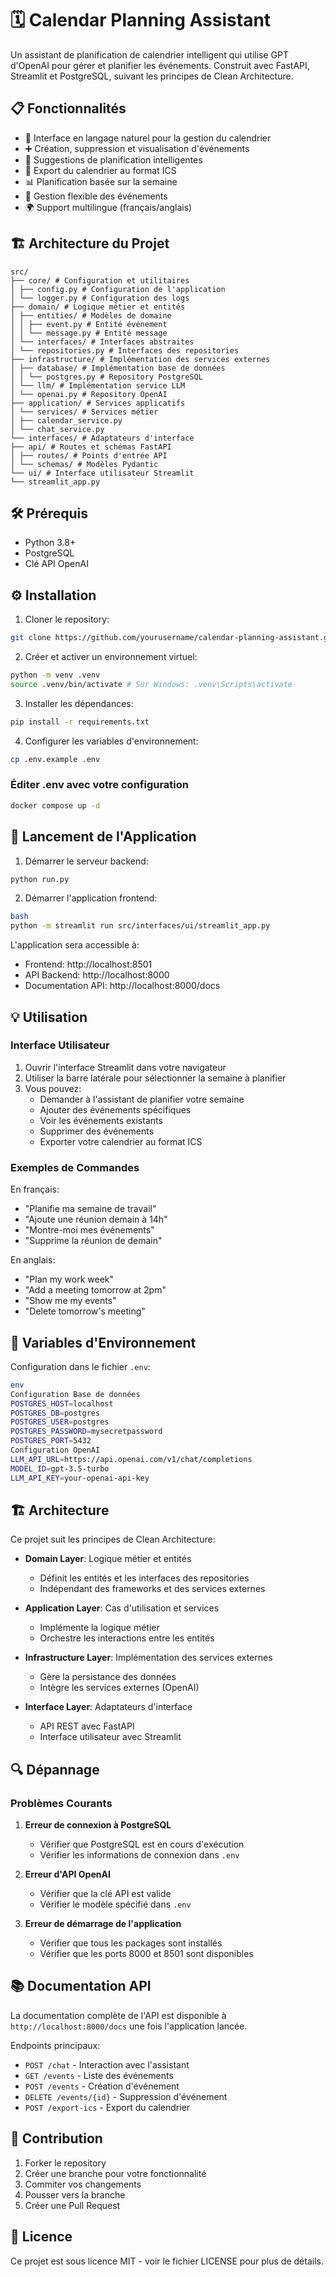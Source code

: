 # 🗓️ Calendar Planning Assistant

Un assistant de planification de calendrier intelligent qui utilise GPT d'OpenAI pour gérer et planifier les événements. Construit avec FastAPI, Streamlit et PostgreSQL, suivant les principes de Clean Architecture.

## 📋 Fonctionnalités

- 💬 Interface en langage naturel pour la gestion du calendrier
- ➕ Création, suppression et visualisation d'événements
- 🤖 Suggestions de planification intelligentes
- 📅 Export du calendrier au format ICS
- 📊 Planification basée sur la semaine
- 🔄 Gestion flexible des événements
- 🌍 Support multilingue (français/anglais)

## 🏗️ Architecture du Projet
```
src/
├── core/ # Configuration et utilitaires
│ ├── config.py # Configuration de l'application
│ └── logger.py # Configuration des logs
├── domain/ # Logique métier et entités
│ ├── entities/ # Modèles de domaine
│ │ ├── event.py # Entité événement
│ │ └── message.py # Entité message
│ └── interfaces/ # Interfaces abstraites
│ └── repositories.py # Interfaces des repositories
├── infrastructure/ # Implémentation des services externes
│ ├── database/ # Implémentation base de données
│ │ └── postgres.py # Repository PostgreSQL
│ └── llm/ # Implémentation service LLM
│ └── openai.py # Repository OpenAI
├── application/ # Services applicatifs
│ └── services/ # Services métier
│ ├── calendar_service.py
│ └── chat_service.py
└── interfaces/ # Adaptateurs d'interface
├── api/ # Routes et schémas FastAPI
│ ├── routes/ # Points d'entrée API
│ └── schemas/ # Modèles Pydantic
└── ui/ # Interface utilisateur Streamlit
└── streamlit_app.py
```

## 🛠️ Prérequis

- Python 3.8+
- PostgreSQL
- Clé API OpenAI

## ⚙️ Installation

1. Cloner le repository:

```bash
git clone https://github.com/yourusername/calendar-planning-assistant.git
```

2. Créer et activer un environnement virtuel:

```bash
python -m venv .venv
source .venv/bin/activate # Sur Windows: .venv\Scripts\activate
```

3. Installer les dépendances:

```bash
pip install -r requirements.txt
```

4. Configurer les variables d'environnement:

```bash
cp .env.example .env
```

### Éditer .env avec votre configuration

```bash
docker compose up -d
```


## 🚀 Lancement de l'Application

1. Démarrer le serveur backend:

```bash
python run.py
```


2. Démarrer l'application frontend:

```bash
bash
python -m streamlit run src/interfaces/ui/streamlit_app.py
```


L'application sera accessible à:
- Frontend: http://localhost:8501
- API Backend: http://localhost:8000
- Documentation API: http://localhost:8000/docs

## 💡 Utilisation

### Interface Utilisateur
1. Ouvrir l'interface Streamlit dans votre navigateur
2. Utiliser la barre latérale pour sélectionner la semaine à planifier
3. Vous pouvez:
   - Demander à l'assistant de planifier votre semaine
   - Ajouter des événements spécifiques
   - Voir les événements existants
   - Supprimer des événements
   - Exporter votre calendrier au format ICS

### Exemples de Commandes
En français:
- "Planifie ma semaine de travail"
- "Ajoute une réunion demain à 14h"
- "Montre-moi mes événements"
- "Supprime la réunion de demain"

En anglais:
- "Plan my work week"
- "Add a meeting tomorrow at 2pm"
- "Show me my events"
- "Delete tomorrow's meeting"

## 🔑 Variables d'Environnement

Configuration dans le fichier `.env`:
```bash
env
Configuration Base de données
POSTGRES_HOST=localhost
POSTGRES_DB=postgres
POSTGRES_USER=postgres
POSTGRES_PASSWORD=mysecretpassword
POSTGRES_PORT=5432
Configuration OpenAI
LLM_API_URL=https://api.openai.com/v1/chat/completions
MODEL_ID=gpt-3.5-turbo
LLM_API_KEY=your-openai-api-key
```


## 🏗️ Architecture

Ce projet suit les principes de Clean Architecture:

- **Domain Layer**: Logique métier et entités
  - Définit les entités et les interfaces des repositories
  - Indépendant des frameworks et des services externes

- **Application Layer**: Cas d'utilisation et services
  - Implémente la logique métier
  - Orchestre les interactions entre les entités

- **Infrastructure Layer**: Implémentation des services externes
  - Gère la persistance des données
  - Intègre les services externes (OpenAI)

- **Interface Layer**: Adaptateurs d'interface
  - API REST avec FastAPI
  - Interface utilisateur avec Streamlit

## 🔍 Dépannage

### Problèmes Courants

1. **Erreur de connexion à PostgreSQL**
   - Vérifier que PostgreSQL est en cours d'exécution
   - Vérifier les informations de connexion dans `.env`

2. **Erreur d'API OpenAI**
   - Vérifier que la clé API est valide
   - Vérifier le modèle spécifié dans `.env`

3. **Erreur de démarrage de l'application**
   - Vérifier que tous les packages sont installés
   - Vérifier que les ports 8000 et 8501 sont disponibles

## 📚 Documentation API

La documentation complète de l'API est disponible à `http://localhost:8000/docs` une fois l'application lancée.

Endpoints principaux:
- `POST /chat` - Interaction avec l'assistant
- `GET /events` - Liste des événements
- `POST /events` - Création d'événement
- `DELETE /events/{id}` - Suppression d'événement
- `POST /export-ics` - Export du calendrier

## 🤝 Contribution

1. Forker le repository
2. Créer une branche pour votre fonctionnalité
3. Commiter vos changements
4. Pousser vers la branche
5. Créer une Pull Request

## 📝 Licence

Ce projet est sous licence MIT - voir le fichier LICENSE pour plus de détails.

